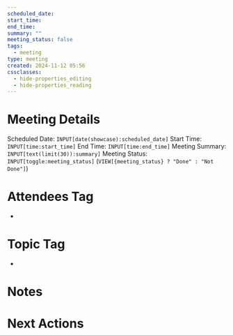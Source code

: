 ```yaml
---
scheduled_date:
start_time:
end_time:
summary: ""
meeting_status: false
tags:
  - meeting
type: meeting
created: 2024-11-12 05:56
cssclasses:
  - hide-properties_editing
  - hide-properties_reading
---
```

# Meeting Details
Scheduled Date:  `INPUT[date(showcase):scheduled_date]`
Start Time: `INPUT[time:start_time]`  End Time:  `INPUT[time:end_time]`
Meeting Summary: `INPUT[text(limit(30)):summary]`
Meeting Status: `INPUT[toggle:meeting_status]` (`VIEW[{meeting_status} ? "Done" : "Not Done"]`)
# Attendees Tag
-
# Topic Tag
-
# Notes


# Next Actions

